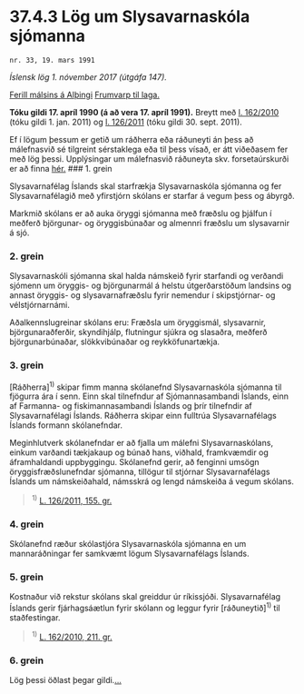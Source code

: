 # 37.4.3 Lög um Slysavarnaskóla sjómanna

`nr. 33, 19. mars 1991`

_Íslensk lög 1. nóvember 2017 (útgáfa 147)._

[Ferill málsins á Alþingi](https://www.althingi.is/thingstorf/thingmalalistar-eftir-thingum/ferill/?ltg=113&mnr=175)
[Frumvarp til laga.](https://www.althingi.is/altext/113/s/0194.html)

**Tóku gildi 17. apríl 1990 (á að vera 17. apríl 1991).**
Breytt með
[l. 162/2010](https://althingi.is/altext/stjt/2010.162.html) (tóku gildi 1. jan. 2011) og
[l. 126/2011](https://althingi.is/altext/stjt/2011.126.html) (tóku gildi 30. sept. 2011).

Ef í lögum þessum er getið um ráðherra eða ráðuneyti án þess að málefnasvið sé tilgreint sérstaklega eða til þess vísað, er átt viðeðasem fer með lög þessi. Upplýsingar um málefnasvið ráðuneyta skv. forsetaúrskurði er að finna [hér.](2017015.md) ### 1. grein

Slysavarnafélag Íslands skal starfrækja Slysavarnaskóla sjómanna og fer Slysavarnafélagið með yfirstjórn skólans er starfar á vegum þess og ábyrgð.

Markmið skólans er að auka öryggi sjómanna með fræðslu og þjálfun í meðferð björgunar- og öryggisbúnaðar og almennri fræðslu um slysavarnir á sjó.

### 2. grein

Slysavarnaskóli sjómanna skal halda námskeið fyrir starfandi og verðandi sjómenn um öryggis- og björgunarmál á helstu útgerðarstöðum landsins og annast öryggis- og slysavarnafræðslu fyrir nemendur í skipstjórnar- og vélstjórnarnámi.

Aðalkennslugreinar skólans eru: Fræðsla um öryggismál, slysavarnir, björgunaraðferðir, skyndihjálp, flutningur sjúkra og slasaðra, meðferð björgunarbúnaðar, slökkvibúnaðar og reykköfunartækja.

### 3. grein

[Ráðherra]<sup>1)</sup> skipar fimm manna skólanefnd Slysavarnaskóla sjómanna til fjögurra ára í senn. Einn skal tilnefndur af Sjómannasambandi Íslands, einn af Farmanna- og fiskimannasambandi Íslands og þrír tilnefndir af Slysavarnafélagi Íslands. Ráðherra skipar einn fulltrúa Slysavarnafélags Íslands formann skólanefndar.

Meginhlutverk skólanefndar er að fjalla um málefni Slysavarnaskólans, einkum varðandi tækjakaup og búnað hans, viðhald, framkvæmdir og áframhaldandi uppbyggingu. Skólanefnd gerir, að fenginni umsögn öryggisfræðslunefndar sjómanna, tillögur til stjórnar Slysavarnafélags Íslands um námskeiðahald, námsskrá og lengd námskeiða á vegum skólans.

> <sup>1)</sup> [L. 126/2011, 155. gr.](https://althingi.is/altext/stjt/2011.126.html)

### 4. grein

Skólanefnd ræður skólastjóra Slysavarnaskóla sjómanna en um mannaráðningar fer samkvæmt lögum Slysavarnafélags Íslands.

### 5. grein

Kostnaður við rekstur skólans skal greiddur úr ríkissjóði. Slysavarnafélag Íslands gerir fjárhagsáætlun fyrir skólann og leggur fyrir [ráðuneytið]<sup>1)</sup> til staðfestingar.

> <sup>1)</sup> [L. 162/2010, 211. gr.](https://althingi.is/altext/stjt/2010.162.html)

### 6. grein

Lög þessi öðlast þegar gildi.[…](https://www.althingi.is/lagasafn/leidbeiningar/)
